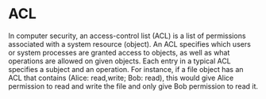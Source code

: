 # ACL 

In computer security, an access-control list (ACL) is a list of permissions associated with a system resource (object). An ACL specifies which users or system processes are granted access to objects, as well as what operations are allowed on given objects. Each entry in a typical ACL specifies a subject and an operation. For instance, if a file object has an ACL that contains (Alice: read,write; Bob: read), this would give Alice permission to read and write the file and only give Bob permission to read it.
